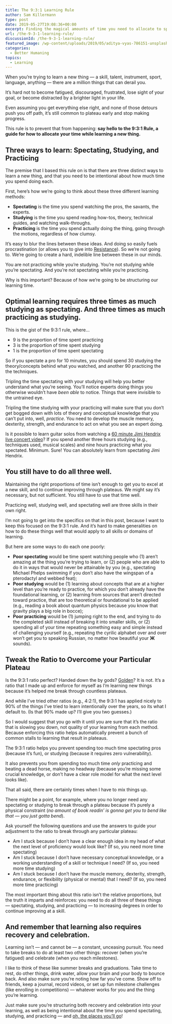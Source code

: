 ```yaml
---
title: The 9:3:1 Learning Rule
author: Sam Killermann
type: post
date: 2019-05-27T19:08:36+00:00
excerpt: Finding the magical amounts of time you need to allocate to spectating, studying, and practicing.
url: /the-9-3-1-learning-rule/
discussionId: /the-9-3-1-learning-rule/
featured_image: /wp-content/uploads/2019/05/aditya-vyas-786151-unsplash.jpg
categories:
  - Better Humaning
topics:
  - Learning
---
```

When you&#8217;re trying to learn a new thing &#8212; a skill, talent, instrument, sport, language, anything &#8212; there are a million things that can derail you. 

It&#8217;s hard not to become fatigued, discouraged, frustrated, lose sight of your goal, or become distracted by a brighter light in your life.

Even assuming you get everything else right, and none of those detours push you off path, it&#8217;s still common to plateau early and stop making progress. 

This rule is to prevent that from happening: **say hello to the 9:3:1 Rule, a guide for how to allocate your time while learning a new thing.**

<!--more-->

## Three ways to learn: Spectating, Studying, and Practicing

The premise that I based this rule on is that there are three distinct ways to learn a new thing, and that you need to be intentional about how much time you spend doing each. 

First, here&#8217;s how we&#8217;re going to think about these three different learning methods: 

  * **Spectating** is the time you spend watching the pros, the savants, the experts.
  * **Studying** is the time you spend reading how-tos, theory, technical guides, and watching walk-throughs.
  * **Practicing** is the time you spend actually doing the thing, going through the motions, regardless of how clumsy.

It&#8217;s easy to blur the lines between these ideas. And doing so easily fuels procrastination (or allows you to give into [Resistance][1]). So we&#8217;re not going to. We&#8217;re going to create a hard, indelible line between these in our minds.

You are not practicing while you&#8217;re studying. You&#8217;re not studying while you&#8217;re spectating. And you&#8217;re not spectating while you&#8217;re practicing. 

Why is this important? Because of how we&#8217;re going to be structuring our learning time.

## Optimal learning requires three times as much studying as spectating. And three times as much practicing as studying.

This is the gist of the 9:3:1 rule, where&#8230;

  * 9 is the proportion of time spent practicing
  * 3 is the proportion of time spent studying
  * 1 is the proportion of time spent spectating

So if you spectate a pro for 10 minutes, you should spend 30 studying the theory/concepts behind what you watched, and another 90 practicing the the techniques.

Tripling the time spectating with your studying will help you better understand what you&#8217;re seeing. You&#8217;ll notice experts doing things you otherwise wouldn&#8217;t have _been able_ to notice. Things that were invisible to the untrained eye.

Tripling the time studying with your practicing will make sure that you don&#8217;t get bogged down with lots of theory and conceptual knowledge that you can&#8217;t put into, well, _practice_. You need to develop the muscle memory, dexterity, strength, and endurance to act on what you see an expert doing.

Is it possible to learn guitar solos from watching a [60 minute Jimi Hendrix live concert video][2]? If you spend another three hours studying (e.g., techniques used, musical scales) and nine hours practicing what you spectated. Minimum. Sure! You can absolutely learn from spectating Jimi Hendrix.

## You still have to do all three well.

Maintaining the right proportions of time isn&#8217;t enough to get you to excel at a new skill, and to continue improving through plateaus. We might say it&#8217;s necessary, but not sufficient. You still have to use that time well.

Practicing well, studying well, and spectating well are three skills in their own right. 

I&#8217;m not going to get into the specifics on that in this post, because I want to keep this focused on the 9:3:1 rule. And it&#8217;s hard to make generalities on how to do these things well that would apply to all skills or domains of learning. 

But here are some ways to do each one poorly:

  * **Poor spectating** would be time spent watching people who (1) aren&#8217;t amazing at the thing you&#8217;re trying to learn, or (2) people who are able to do it in ways that would never be attainable by you (e.g., spectating Michael Phelps swimming if you don&#8217;t also have the wingspan of a pterodactyl and webbed feat);
  * **Poor studying** would be (1) learning about concepts that are at a higher level than you&#8217;re ready to practice, for which you don&#8217;t already have the foundational learning, or (2) learning from sources that aren&#8217;t directed toward practice, that are too theoretical or foundational to be applied (e.g., reading a book about quantum physics because you know that gravity plays a big role in bocce);
  * **Poor practicing** would be (1) jumping right to the end, and trying to do the completed skill instead of breaking it into smaller skills, or (2) spending all of your time repeating something easy and simple instead of challenging yourself (e.g., repeating the cyrilic alphabet over and over won&#8217;t get you to speaking Russian, no matter how beautiful your **Ж** sounds).

## Tweak the Ratio to Overcome your Particular Plateau

Is the 9:3:1 ratio perfect? Handed down the by gods? [Golden][3]? It is not. It&#8217;s a ratio that I made up and enforce for myself as I&#8217;m learning new things because it&#8217;s helped me break through countless plateaus.

And while I&#8217;ve tried other ratios (e.g., 4:2:1), the 9:3:1 has applied nicely to 90% of the things I&#8217;ve tried to learn intentionally over the years, so its what I default to. (Is that 90% made up? I&#8217;ll give you two guesses.)

So I would suggest that you go with it until you are sure that it&#8217;s the ratio that is slowing you down, not quality of your learning from each method. Because enforcing this ratio helps automatically prevent a bunch of common stalls to learning that result in plateaus.

The 9:3:1 ratio helps you prevent spending too much time spectating pros (because it&#8217;s fun), or studying (because it requires zero vulnerability). 

It also prevents you from spending too much time _only_ practicing and beating a dead horse, making no headway (because you&#8217;re missing some crucial knowledge, or don&#8217;t have a clear role model for what the next level looks like).

That all said, there are certainly times when I have to mix things up.

There might be a point, for example, where you no longer need any spectating or studying to break through a plateau because it&#8217;s purely a physical constraint (_no amount of book readin&#8217; is gonna get you to bend like that &#8212; you just gotta bend_).

Ask yourself the following questions and use the answers to guide your adjustment to the ratio to break through any particular plateau:

  * Am I stuck because I don&#8217;t have a clear enough idea in my head of what the next level of proficiency would look like? (If so, you need more time spectating)
  * Am I stuck because I don&#8217;t have necessary conceptual knowledge, or a working understanding of a skill or technique I need? (If so, you need more time studying)
  * Am I stuck because I don&#8217;t have the muscle memory, dexterity, strength, endurance, or flexibility (physical or mental) that I need? (If so, you need more time practicing)

The most important thing about this ratio isn&#8217;t the relative proportions, but the truth it imparts and reinforces: you need to do all three of these things &#8212; spectating, studying, and practicing &#8212; to increasing degrees in order to continue improving at a skill.

## And remember that learning also requires recovery and celebration.

Learning isn&#8217;t &#8212; and cannot be &#8212; a constant, unceasing pursuit. You need to take breaks to do at least two other things: recover (when you&#8217;re fatigued) and celebrate (when you reach milestones).

I like to think of these like summer breaks and graduations. Take time to rest, do other things, drink water, allow your brain and your body to bounce back. And also make sure you&#8217;re noting how far you&#8217;ve come. Show off to friends, keep a journal, record videos, or set up fun milestone challenges (like enrolling in competitions) &#8212; whatever works for you and the thing you&#8217;re learning.

Just make sure you&#8217;re structuring both recovery and celebration into your learning, as well as being intentional about the time you spend spectating, studying, and practicing &#8212; and [oh, the places you&#8217;ll go][4]!

 [1]: https://stevenpressfield.com/2013/11/resistance-and-self-loathing/
 [2]: https://www.youtube.com/watch?v=PbwUH_eJ2fk
 [3]: https://en.wikipedia.org/wiki/Golden_ratio
 [4]: https://slate.com/culture/2016/05/oh-the-places-youll-go-is-the-top-selling-book-for-graduation-season-but-it-doesn-t-actually-offer-great-advice.html
